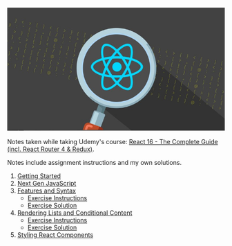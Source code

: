 ![alt text](img/course-img.jpg "Course logo")


Notes taken while taking Udemy's course: [React 16 - The Complete Guide (incl. React Router 4 & Redux)](https://www.udemy.com/react-the-complete-guide-incl-redux). 

Notes include assignment instructions and my own solutions. 

1. [Getting Started](01-getting-started.md)
2. [Next Gen JavaScript](02-next-gen-JS.md)
3. [Features and Syntax](03-features-and-syntax.md)
	- [Exercise Instructions](03.1-exercise-instructions.md)
	- [Exercise Solution](03.1-exercise-solution)
4. [Rendering Lists and Conditional Content](04-rendering-lists-and-conditional-content.md)
	- [Exercise Instructions](04.1-exercise-instructions.md)
	- [Exercise Solution](04.1-exercise-solution)
5. [Styling React Components](05-styling-react-components.md)